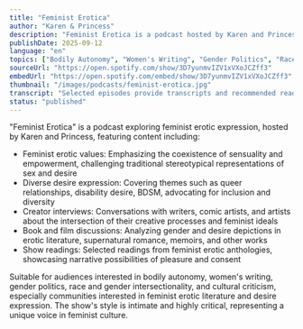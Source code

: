 ```yaml
---
title: "Feminist Erotica"
author: "Karen & Princess"
description: "Feminist Erotica is a podcast hosted by Karen and Princess, exploring desire expression and erotic narratives from a feminist perspective. The show blends critical discussion, creative writing, and cultural recommendations, covering content including queer relationships, disability desire, BDSM, erotic literature, and film/TV analysis, emphasizing pleasure, consent, and diversity. With an intimate, inclusive, and critical style, it serves as an important platform for feminist erotic culture."
publishDate: 2025-09-12
language: "en"
topics: ["Bodily Autonomy", "Women's Writing", "Gender Politics", "Race and Gender", "Cultural Critique"]
sourceUrl: "https://open.spotify.com/show/3D7yunmvIZV1xVXoJCZff3"
embedUrl: "https://open.spotify.com/embed/show/3D7yunmvIZV1xVXoJCZff3"
thumbnail: "/images/podcasts/feminist-erotica.jpg"
transcript: "Selected episodes provide transcripts and recommended reading lists, see feministerotica.com"
status: "published"
---
```


"Feminist Erotica" is a podcast exploring feminist erotic expression, hosted by Karen and Princess, featuring content including:

- Feminist erotic values: Emphasizing the coexistence of sensuality and empowerment, challenging traditional stereotypical representations of sex and desire
- Diverse desire expression: Covering themes such as queer relationships, disability desire, BDSM, advocating for inclusion and diversity
- Creator interviews: Conversations with writers, comic artists, and artists about the intersection of their creative processes and feminist ideals
- Book and film discussions: Analyzing gender and desire depictions in erotic literature, supernatural romance, memoirs, and other works
- Show readings: Selected readings from feminist erotic anthologies, showcasing narrative possibilities of pleasure and consent

Suitable for audiences interested in bodily autonomy, women's writing, gender politics, race and gender intersectionality, and cultural criticism, especially communities interested in feminist erotic literature and desire expression. The show's style is intimate and highly critical, representing a unique voice in feminist culture.
